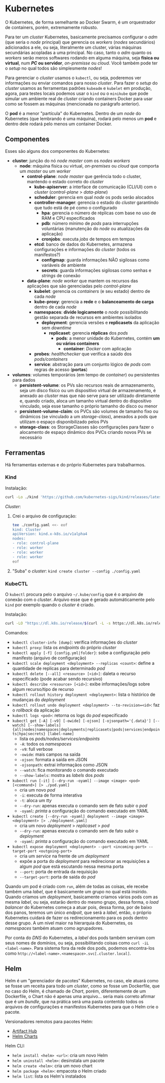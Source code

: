 # Kubernetes

O Kubernetes, de forma semelhante ao Docker Swarm, é um orquestrador de containers, porém, extremamente robusto.

Para ter um _cluster_ Kubernetes, basicamente precisamos configurar o _adm_ (que seria o _node_ principal) que gerencia os _workers_ (_nodes_ secundários) adicionados a ele, ou seja, literalmente um cluster, várias máquinas secundárias acopladas a uma principal. No caso, tanto o _adm_ quanto os _workers_ serão meros softwares rodando em alguma máquina, seja **física ou virtual**, num **_PC_ ou servidor**, _on-premisse_ ou _cloud_. Você também pode ter o _setup_ no qual todos são simplesmente _nodes_!

Para gerenciar o _cluster_ usamos o `kubectl`, ou seja, poderemos ver informações ou enviar comandos para nosso _cluster_. Para fazer o _setup_ do _cluster_ usamos as ferramentas padrões `kubeadm` e `kubelet` em produção, agora, para testes locais podemos usar o `kind` ou o `minikube` que pode simular um ambiente real de _cluster_ criando containers Docker para usar como se fossem as máquinas (mencionada no parágrafo anterior).

O **pod** é a menor "partícula" do Kubernetes. Dentro de um _node_ do Kubernetes (que lembrando é uma máquina), rodará pelo menos um **pod** e dentro dele rodará pelo menos um container Docker.

## Componentes

Esses são alguns dos componentes do Kubernetes:

- **cluster**: junção do nó _node master_ com os _nodes workers_
    - **node**: máquina física ou virtual, _on-premises_ ou _cloud_ que comporta um _master_ ou um _worker_
        - **control-plane**: _node master_ que gerência todo o cluster, mantendo o estado correto do _cluster_
            - **kube-apiserver**: a interface de comunicação (CLI/UI) com o _cluster_ (_control-plane_ > _data-plane_)
            - **scheduler**: gerencia em qual _node_ os pods serão alocados
            - **controller-manager**: gerencia o estado do _cluster_ garantindo que tudo está de pé como o configurado
                - **hpa**: gerencia o número de réplicas com base no uso de RAM e CPU especificados
                - **pdb**: número mínimo de _pods_ para interrupções voluntárias (manutenção do _node_ ou atualizações da aplicação)
                - **cronjobs**: executa _jobs_ de tempos em tempos
            - **etcd**: banco de dados do Kubernetes, armazena configurações e informações do _cluster_ (todos os manifestos?)
                - **configmap**: guarda informações NÃO sigilosas como variáveis de ambiente
                - **secrets**: guarda informações sigilosas como senhas e _strings_ de conexão
        - **data-plane**: _node worker_ que mantem os recursos das aplicações que são gerenciadas pelo _control-plane_
            - **kubelet**: gerencia os _containers_ (e seu estado) dentro de cada _node_
            - **kube-proxy**: gerencia a **rede** e o **balanceamento de carga** dentro de cada _node_
            - **namespaces**: **divide logicamente** o _node_ possibilitando gestão separada de recursos em ambientes isolados
                - **deployment**: gerencia versões e **replicasets** da aplicação sem _downtime_
                    - **replicaset**: gerencia **réplicas** dos _pods_
                        - **pods**: a menor unidade do Kubernetes, contém **um ou vários containers**
                            - **container**: _Docker_ com aplicação
            - **probes**: _healthchecker_ que verifica a saúdo dos _pods/containers_
            - **service**: abstração para um conjunto lógico de _pods_ com regras de acesso (**portas**)
- **volumes**: volumes temporários (em tempo de _container_) ou persistentes para dados
    - **persistent-volume**: os PVs são recursos reais de armazenamento, seja um disco físico ou um dispositivo virtual de armazenamento, é anexado ao _cluster_ mas que não serve para ser utilizado diretamente e, quando criado, aloca um tamanho virtual dentro do dispositivo vinculado, seja esse tamanho o próprio tamanho do disco ou menor
    - **persistent-volume-claim**: os PVCs são volumes de tamanho fixo ou dinâmicos (se vinculado a um _storage-class_), anexados a pods que utilizam o espaço disponibilizado pelos PVs
    - **storage-class**: os StorageClasses são configurações para fazer o alocamento de espaço dinâmico dos PVCs criando novos PVs se necessário

## Ferramentas

Há ferramentas externas e do próprio Kubernetes para trabalharmos.

### Kind

Instalação:
```sh
curl -Lo ./kind 'https://github.com/kubernetes-sigs/kind/releases/latest/download/kind-linux-amd64' && chmod +x ./kind && sudo mv -v ./kind /usr/local/bin/
```

_Cluster_:
1. Crei o arquivo de configuração:
    ```sh
    tee ./config.yaml <<- eof
    kind: Cluster
    apiVersion: kind.x-k8s.io/v1alpha4
    nodes:
    - role: control-plane
    - role: worker
    - role: worker
    - role: worker
    eof
    ```
1. "Suba" o _cluster_:
    `kind create cluster --config ./config.yaml`

### KubeCTL

O `kubectl` procura pelo o arquivo `~/.kube/config` que é o arquivo de conexão com o _cluster_. Arquivo esse que é gerado automáticamente pelo `kind` por exemplo quando o _cluster_ é criado.

Instalação:
```sh
curl -LO "https://dl.k8s.io/release/$(curl -L -s https://dl.k8s.io/release/stable.txt)/bin/linux/amd64/kubectl" && chmod +x ./kubectl && sudo mv -v ./kubectl /usr/local/bin/
```

Comandos:
- `kubectl cluster-info [dump]`: verifica informações do _cluster_
- `kubectl proxy`: lista os _endpoints_ do próprio _cluster_
- `kubectl apply [-f] {config.yml|folder}`: sobe a configuração pelo manifesto (arquivo de configuração)
- `kubectl scale deployment <deployment> --replicas <count>`: define a quantidade de replicas para determinado _pod_
- `kubectl delete [--all] <resource> [<id>]`: daleta o recurso especificado (pode acabar sendo recursivo)
- `kubectl describe <resource> [<id>]`: exibe informações/logs sobre algum recurso/tipo de recurso
- `kubectl rollout history deployment <deployment>`: lista o histórico de mudanças do _deployment_
- `kubectl rollout undo deployment <deployment> --to-revision=<id>`: faz o _rollback_ da aplicação
- `kubectl logs <pod>`: retorna os logs do _pod_ especificado
- `kubectl get [-A] [-v9] [-owide] [-ojson] [-ojsonpath='{.data}'] [--watch] [--show-labels] {all|nodes|namespaces|deployments|replicasets|pods|services|endpoints|hpa|secrets} [label-name]`
    - lista os _pods/nodes/services/endpoints_
    - `-A`: todos os _namespaces_
    - `-v9`: full verbose
    - `-owide`: mais campos na saída
    - `-ojson`: formata a saída em JSON
    - `-ojsonpath`: extrai informaçãos como JSON
    - `--watch`: fica monitorando o comando executado
    - `--show-labels`: mostra as _labels_ dos _pods_
- `kubectl run [-it] [--dry-run -oyaml] --image <image> <pod> [<command>] [> ./pod.yaml]`
    - cria um novo _pod_
    - `-i`: executa de forma interativa
    - `-t`: aloca um _tty_
    - `--dry-run`: apenas executa o comando sem de fato subir o _pod_
    - `-oyaml`: _printa_ a configuração do comando executado em YAML
- `kubectl create [--dry-run -oyaml] deployment --image <image> <deployment> [> ./deployment.yaml]`
    - cria um novo _deployment_ > _replicaset_ > _pod_
    - `--dry-run`: apenas executa o comando sem de fato subir o _deployment_
    - `-oyaml`: _printa_ a configuração do comando executado em YAML
- `kubectl expose deployment <deployment> --port <incoming-port> --target-port <outgoing-port>`
    - cria um _service_ na frente de um _deployment_
    - expõe a porta do _deployment_ para redirecionar as requisições a algum _pod_ que está escutando nessa mesma porta
    - `--port`: porta de entrada da requisição
    - `--target-port`: porta de saída do _pod_

Quando um pod é criado com `run`, além de todas as coisas, ele recebe também uma _label_, que é basicamente um grupo no qual está insirido. Quando criamos um _deployment_, basicamente criamos vários pods com as mesma _label_, ou seja, estarão dentro do mesmo grupo, dessa forma, o _load balancer_ do Kubernetes começa a atuar pois, dessa forma, por de baixo dos panos, teremos um único _endpoit_, que será a _label_, então, o próprio Kubernetes cuidará de fazer os redirecionamento para os pods dentro desse grupo. A um nível maior na hierarquia do Kubernetes, os _namespaces_ também atuam como agrupadores.

Por conta do _DNS_ do Kubernetes, a _label_ dos pods também serviram com seus nomes de domínios, ou seja, possibilitando coisas como `curl -iL <label-name>`. Para sistema fora da rede dos pods, podemos encontra-los como `http://<label-name>.<namespace>.svc[.cluster.local]`.

## Helm

Helm é um "gerenciador de pacotes" Kubernetes, no caso, ele atuará como se fosse um receita para todo um _cluster_, como se fosse um Dockerfile, que no caso do Helm, é chamado de _Chart_, porém, diferentemente de um Dockerfile, o Chart não é apenas uma arquivo... seria mais correto afirmar que é um _bundle_, que na prática será uma pasta contentdo todos os arquivos de configurações e manifestos Kubernetes para que o Helm crie o pacote.

Versionadores remotos para pacotes Helm:

- [Artifact Hub](https://artifacthub.io)
- [Helm Charts](https://bitnami.com/stacks/helm)

Helm CLI:

- `helm install <helm> <url>`: cria um novo Helm
- `helm uninstall <helm>`: desinstala um pacote
- `helm create <helm>`: cria um novo chart
- `helm package <helm>`: empacota o Helm criado
- `helm list`: lista os Helm's instalados
